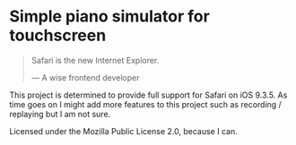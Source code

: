 # Simple piano simulator for touchscreen

> Safari is the new Internet Explorer.
>
> &mdash; A wise frontend developer

This project is determined to provide full support for Safari on iOS 9.3.5. As time goes on I might add more features to this project such as recording / replaying but I am not sure.

Licensed under the Mozilla Public License 2.0, because I can.

